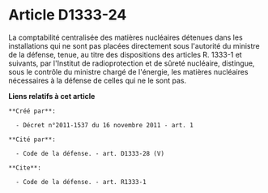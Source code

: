 # Article D1333-24

La comptabilité centralisée des matières nucléaires détenues dans les installations qui ne sont pas placées directement sous
l'autorité du ministre de la défense, tenue, au titre des dispositions des articles R. 1333-1 et suivants, par l'Institut de
radioprotection et de sûreté nucléaire, distingue, sous le contrôle du ministre chargé de l'énergie, les matières nucléaires
nécessaires à la défense de celles qui ne le sont pas.

**Liens relatifs à cet article**

	**Créé par**:

	  - Décret n°2011-1537 du 16 novembre 2011 - art. 1

	**Cité par**:

	  - Code de la défense. - art. D1333-28 (V)

	**Cite**:

	  - Code de la défense. - art. R1333-1
